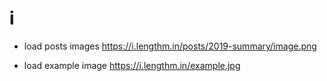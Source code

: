 # i

- load posts images
  <https://i.lengthm.in/posts/2019-summary/image.png>

- load example image
  <https://i.lengthm.in/example.jpg>
